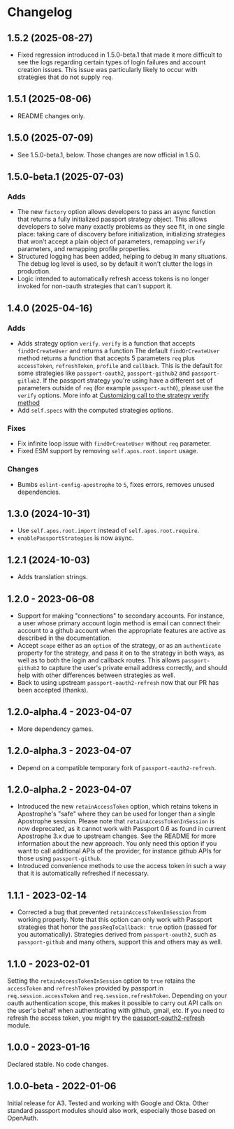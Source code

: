 # Changelog

## 1.5.2 (2025-08-27)

* Fixed regression introduced in 1.5.0-beta.1 that made it more difficult to see the logs regarding certain types of login failures and account creation issues. This issue was particularly likely to occur with strategies that do not supply `req`.

## 1.5.1 (2025-08-06)

* README changes only.

## 1.5.0 (2025-07-09)

* See 1.5.0-beta.1, below. Those changes are now official in 1.5.0.

## 1.5.0-beta.1 (2025-07-03)

### Adds

* The new `factory` option allows developers to pass an async function that returns a fully initialized passport strategy object. This allows developers to solve many exactly problems as they see fit, in one single place: taking care of discovery before initialization, initializing strategies that won't accept a plain object of parameters, remapping `verify` parameters, and remapping profile properties.
* Structured logging has been added, helping to debug in many situations. The debug log level is used, so by default it won't clutter the logs in production.
* Logic intended to automatically refresh access tokens is no longer invoked for non-oauth strategies that can't support it.

## 1.4.0 (2025-04-16)

### Adds

* Adds strategy option `verify`. `verify` is a function that accepts `findOrCreateUser` and returns a function
The default `findOrCreateUser` method returns a function that accepts 5 parameters `req` plus `accessToken`, `refreshToken`, `profile` and `callback`.
This is the default for some strategies like `passport-oauth2`, `passport-github2` and `passport-gitlab2`.
If the passport strategy you're using have a different set of parameters outside of `req` (for example `passport-auth0`), please use the `verify` options.
More info at [Customizing call to the strategy verify method](/#customizing-call-to-the-strategy-verify-method)
* Add `self.specs` with the computed strategies options.

### Fixes

* Fix infinite loop issue with `findOrCreateUser` without `req` parameter.
* Fixed ESM support by removing `self.apos.root.import` usage.

### Changes

* Bumbs `eslint-config-apostrophe` to `5`, fixes errors, removes unused dependencies.

## 1.3.0 (2024-10-31)

* Use `self.apos.root.import` instead of `self.apos.root.require`.
* `enablePassportStrategies` is now async.

## 1.2.1 (2024-10-03)

* Adds translation strings.

## 1.2.0 - 2023-06-08

* Support for making "connections" to secondary accounts. For instance, a user whose primary account login method is email can connect
their account to a github account when the appropriate features are active as described in the documentation.
* Accept `scope` either as an `option` of the strategy, or as an `authenticate` property for the strategy, and
pass it on to the strategy in both ways, as well as to both the login and callback routes. This allows `passport-github2`
to capture the user's private email address correctly, and should help with other differences between strategies as well.
* Back to using upstream `passport-oauth2-refresh` now that our PR has been accepted (thanks).

## 1.2.0-alpha.4 - 2023-04-07

* More dependency games.

## 1.2.0-alpha.3 - 2023-04-07

* Depend on a compatible temporary fork of `passport-oauth2-refresh`.

## 1.2.0-alpha.2 - 2023-04-07

* Introduced the new `retainAccessToken` option, which retains tokens in Apostrophe's
"safe" where they can be used for longer than a single Apostrophe session. Please note
that `retainAccessTokenInSession` is now deprecated, as it cannot work with Passport 0.6
as found in current Apostrophe 3.x due to upstream changes. See the README for
more information about the new approach. You only need this option if you want to
call additional APIs of the provider, for instance github APIs for those using
`passport-github`.
* Introduced convenience methods to use the access token in such a way that it is
automatically refreshed if necessary.

## 1.1.1 - 2023-02-14

* Corrected a bug that prevented `retainAccessTokenInSession` from working properly. Note that this option can only work with Passport strategies that honor the `passReqToCallback: true` option (passed for you automatically). Strategies derived from `passport-oauth2`, such as `passport-github` and many others, support this and others may as well.

## 1.1.0 - 2023-02-01

Setting the `retainAccessTokenInSession` option to `true` retains the `accessToken` and `refreshToken` provided by passport in `req.session.accessToken` and `req.session.refreshToken`. Depending on your oauth authentication scope, this makes it possible to carry out API calls on the user's behalf when authenticating with github, gmail, etc. If you need to refresh the access token, you might try the [passport-oauth2-refresh](https://www.npmjs.com/package/passport-oauth2-refresh) module.

## 1.0.0 - 2023-01-16

Declared stable. No code changes.

## 1.0.0-beta - 2022-01-06

Initial release for A3. Tested and working with Google and Okta. Other standard passport modules should also work, especially those based on OpenAuth.
